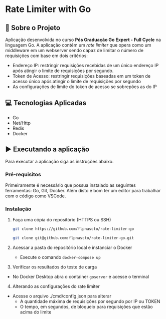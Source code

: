 # Rate Limiter with Go

## :notebook_with_decorative_cover: Sobre o Projeto

Aplicação desenvolvida no curso **Pós Graduação Go Expert - Full Cycle** na linguagem Go.
A aplicação contém um _rate limiter_ que opera como um middleware em um webserver sendo capaz de limitar o número de requisições com base em dois critérios:
- Endereço IP: restringir requisições recebidas de um único endereço IP após atingir o limite de requisições por segundo.
- Token de Acesso: restringir requisições baseadas em um token de acesso único após atingir o limite de requisições por segundo
- As configurações de limite do token de acesso se sobrepões as do IP

## :computer: Tecnologias Aplicadas
* Go
* Net/Http
* Redis
* Docker

## :arrow_forward: Executando a aplicação

Para executar a aplicação siga as instruções abaixo.

### Pré-requisitos

Primeiramente é necessário que possua instalado as seguintes ferramentas: Go, Git, Docker.
Além disto é bom ter um editor para trabalhar com o código como VSCode.

### Instalação

1. Faça uma cópia do repositório (HTTPS ou SSH)
   ```sh
   git clone https://github.com/flpnascto/rate-limiter-go
   ```
   ```sh
   git clone git@github.com:flpnascto/rate-limiter-go.git
   ```
2. Acessar a pasta do repositório local e instanciar o Docker
   - Execute o comando `docker-compose up`

3. Verificar os resultados do teste de carga
  - No Docker Desktop abra o container `goserver` e acesse o terminal

4. Alterando as configurações do rate limiter
  - Acesse o arquivo ./cmd/config.json para alterar
    - A quantidade máxima de requisições por segundo por IP ou TOKEN
    - O tempo, em segundos, de bloqueio para requisições que estão acima do limite


